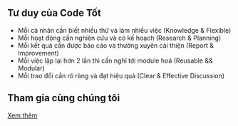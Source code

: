 ## Tư duy của Code Tốt

- Mỗi cá nhân cần biết nhiều thứ và làm nhiều việc (Knowledge & Flexible)
- Mỗi hoạt động cần nghiên cứu và có kế hoạch (Research & Planning)
- Mỗi kết quả cần được báo cáo và thường xuyên cải thiện (Report & Improvement)
- Mỗi việc lặp lại hơn 2 lần thì cần nghĩ tới module hoá (Reusable && Modular)
- Mỗi trao đổi cần rõ ràng và đạt hiệu quả (Clear & Effective Discussion)

## Tham gia cùng chúng tôi

[Xem thêm](https://gist.github.com/khoipro/8a0875a92817d2703c957c2eb19222f0)
